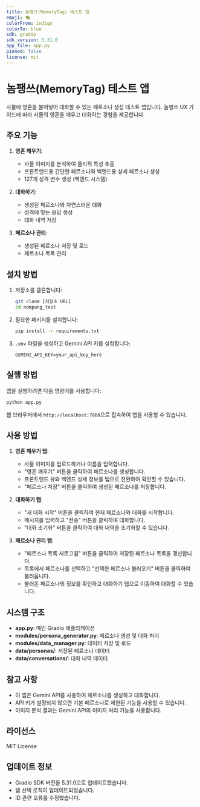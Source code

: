 ```yaml
---
title: 놈팽쓰(MemoryTag) 테스트 앱
emoji: 🎭
colorFrom: indigo
colorTo: blue
sdk: gradio
sdk_version: 5.31.0
app_file: app.py
pinned: false
license: mit
---
```


# 놈팽쓰(MemoryTag) 테스트 앱

사물에 영혼을 불어넣어 대화할 수 있는 페르소나 생성 테스트 앱입니다. 놈팽쓰 UX 가이드에 따라 사물의 영혼을 깨우고 대화하는 경험을 제공합니다.

## 주요 기능

1. **영혼 깨우기**: 
   - 사물 이미지를 분석하여 물리적 특성 추출
   - 프론트엔드용 간단한 페르소나와 백엔드용 상세 페르소나 생성
   - 127개 성격 변수 생성 (백엔드 시스템)

2. **대화하기**:
   - 생성된 페르소나와 자연스러운 대화
   - 성격에 맞는 응답 생성
   - 대화 내역 저장

3. **페르소나 관리**:
   - 생성된 페르소나 저장 및 로드
   - 페르소나 목록 관리

## 설치 방법

1. 저장소를 클론합니다:
   ```bash
   git clone [저장소 URL]
   cd nompang_test
   ```

2. 필요한 패키지를 설치합니다:
   ```bash
   pip install -r requirements.txt
   ```

3. `.env` 파일을 생성하고 Gemini API 키를 설정합니다:
   ```
   GEMINI_API_KEY=your_api_key_here
   ```

## 실행 방법

앱을 실행하려면 다음 명령어를 사용합니다:

```bash
python app.py
```

웹 브라우저에서 `http://localhost:7860`으로 접속하여 앱을 사용할 수 있습니다.

## 사용 방법

1. **영혼 깨우기 탭**:
   - 사물 이미지를 업로드하거나 이름을 입력합니다.
   - "영혼 깨우기" 버튼을 클릭하여 페르소나를 생성합니다.
   - 프론트엔드 뷰와 백엔드 상세 정보를 탭으로 전환하여 확인할 수 있습니다.
   - "페르소나 저장" 버튼을 클릭하여 생성된 페르소나를 저장합니다.

2. **대화하기 탭**:
   - "새 대화 시작" 버튼을 클릭하여 현재 페르소나와 대화를 시작합니다.
   - 메시지를 입력하고 "전송" 버튼을 클릭하여 대화합니다.
   - "대화 초기화" 버튼을 클릭하여 대화 내역을 초기화할 수 있습니다.

3. **페르소나 관리 탭**:
   - "페르소나 목록 새로고침" 버튼을 클릭하여 저장된 페르소나 목록을 갱신합니다.
   - 목록에서 페르소나를 선택하고 "선택한 페르소나 불러오기" 버튼을 클릭하여 불러옵니다.
   - 불러온 페르소나의 정보를 확인하고 대화하기 탭으로 이동하여 대화할 수 있습니다.

## 시스템 구조

- **app.py**: 메인 Gradio 애플리케이션
- **modules/persona_generator.py**: 페르소나 생성 및 대화 처리
- **modules/data_manager.py**: 데이터 저장 및 로드
- **data/personas/**: 저장된 페르소나 데이터
- **data/conversations/**: 대화 내역 데이터

## 참고 사항

- 이 앱은 Gemini API를 사용하여 페르소나를 생성하고 대화합니다.
- API 키가 설정되지 않으면 기본 페르소나로 제한된 기능을 사용할 수 있습니다.
- 이미지 분석 결과는 Gemini API의 이미지 처리 기능을 사용합니다.

## 라이선스

MIT License

## 업데이트 정보

- Gradio SDK 버전을 5.31.0으로 업데이트했습니다.
- 탭 선택 로직이 업데이트되었습니다.
- ID 관련 오류를 수정했습니다. 